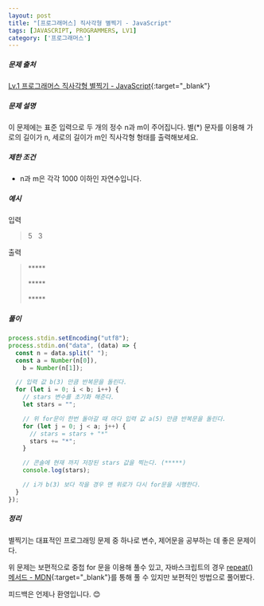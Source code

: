 ```yaml
---
layout: post
title: "[프로그래머스] 직사각형 별찍기 - JavaScript"
tags: [JAVASCRIPT, PROGRAMMERS, LV1]
category: ['프로그래머스']
---
```


##### 문제 출처

[Lv.1 프로그래머스 직사각형 별찍기 - JavaScript](https://programmers.co.kr/learn/courses/30/lessons/12969?language=javascript){:target="\_blank"}

##### 문제 설명

이 문제에는 표준 입력으로 두 개의 정수 n과 m이 주어집니다. 별(\*) 문자를 이용해 가로의 길이가 n, 세로의 길이가 m인 직사각형 형태를 출력해보세요.

##### 제한 조건

- n과 m은 각각 1000 이하인 자연수입니다.

##### 예시

입력

> 5 &#160; 3

출력

> <div><p>*****</p><p>*****</p><p>*****</p></div>

##### 풀이

```javascript
process.stdin.setEncoding("utf8");
process.stdin.on("data", (data) => {
  const n = data.split(" ");
  const a = Number(n[0]),
    b = Number(n[1]);

  // 입력 값 b(3) 만큼 반복문을 돌린다.
  for (let i = 0; i < b; i++) {
    // stars 변수를 초기화 해준다.
    let stars = "";

    // 위 for문이 한번 돌아갈 때 마다 입력 값 a(5) 만큼 반복문을 돌린다.
    for (let j = 0; j < a; j++) {
      // stars = stars + "*"
      stars += "*";
    }

    // 콘솔에 현재 까지 저장된 stars 값을 찍는다. (*****)
    console.log(stars);

    // i가 b(3) 보다 작을 경우 맨 위로가 다시 for문을 시행한다.
  }
});
```

##### 정리

별찍기는 대표적인 프로그래밍 문제 중 하나로 변수, 제어문을 공부하는 데 좋은 문제이다.

위 문제는 보편적으로 중첩 for 문을 이용해 풀수 있고, 자바스크립트의 경우 [repeat() 메서드 - MDN](https://developer.mozilla.org/en-US/docs/Web/JavaScript/Reference/Global_Objects/String/repeat){:target="\_blank"}를 통해 풀 수 있지만 보편적인 방법으로 풀어봤다.

피드백은 언제나 환영입니다. 😊
